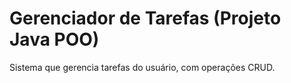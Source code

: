 # Gerenciador de Tarefas (Projeto Java POO)
Sistema que gerencia tarefas do usuário, com operações CRUD.
